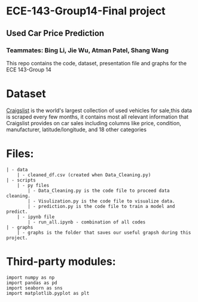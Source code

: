 # ECE-143-Group14-Final project
## Used Car Price Prediction
### Teammates: Bing Li, Jie Wu, Atman Patel, Shang Wang
This repo contains the code, dataset, presentation file and graphs for the ECE 143-Group 14 

# Dataset
[Craigslist](https://www.kaggle.com/austinreese/craigslist-carstrucks-data)
is the world's largest collection of used vehicles for sale,this data is scraped every few months, it contains most all relevant information that Craigslist provides on car sales including columns like price, condition, manufacturer, latitude/longitude, and 18 other categories

# Files:
    | - data
        | - cleaned_df.csv (created when Data_Cleaning.py)
    | - scripts
        | - py files
            | - Data_Cleaning.py is the code file to proceed data cleaning.
            | - Visulization.py is the code file to visualize data.
            | - prediction.py is the code file to train a model and predict.
        | - ipynb file
            | - run_all.ipynb - combination of all codes
    | - graphs
        | - graphs is the folder that saves our useful grapsh during this project. 
 

# Third-party modules:
    import numpy as np
    import pandas as pd
    import seaborn as sns
    import matplotlib.pyplot as plt



